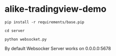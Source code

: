 # alike-tradingview-demo

```
pip install -r requirements/base.pip

cd server

python websocket.py
```

By default Websocker Server works on 0.0.0.0:5678